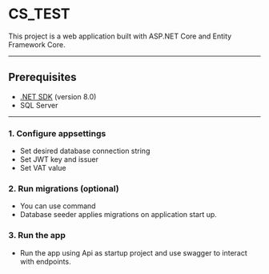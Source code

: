 # CS_TEST

This project is a web application built with ASP.NET Core and Entity Framework Core.

---

## Prerequisites

- [.NET SDK](https://dotnet.microsoft.com/download) (version 8.0)
- SQL Server

---

### 1. Configure appsettings
- Set desired database connection string
- Set JWT key and issuer
- Set VAT value

### 2. Run migrations (optional)
- You can use command 
- Database seeder applies migrations on application start up.

### 3. Run the app
- Run the app using Api as startup project and use swagger to interact with endpoints.